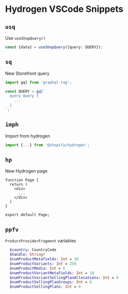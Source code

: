 # Hydrogen VSCode Snippets

## `usq`

Use `useShopQuery()`

```ts
const {data} = useShopQuery({query: QUERY});
```

## `sq`

New Storefront query

```ts
import gql from 'graphql-tag';

const QUERY = gql`
  query Query {
    ...
  }
`;
```

## `imph`

Import from hydrogen

```ts
import {...} from '@shopify/hydrogen';
```

## `hp`

New Hydrogen page

```tsx
function Page {
  return (
    <div>
      ...
    </div>
  )
}

export default Page;
```

## `ppfv`

`ProductProviderFragment` variables

```graphql
  $country: CountryCode
  $handle: String!
  $numProductMetafields: Int = 20
  $numProductVariants: Int = 250
  $numProductMedia: Int = 6
  $numProductVariantMetafields: Int = 10
  $numProductVariantSellingPlanAllocations: Int = 0
  $numProductSellingPlanGroups: Int = 0
  $numProductSellingPlans: Int = 0
```
